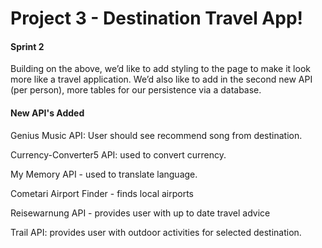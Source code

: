 <h1>Project 3 - Destination Travel App!</h1>
<h4>Sprint 2</h4>
<p>Building on the above, we’d like to add styling to the page to make it look more like a travel application. We’d also like to add in the second new API (per person), more tables for our persistence via a database.<br>
<h4>New API's Added</h4>
<p>Genius Music API: User should see recommend song from destination.<br>
<p>Currency-Converter5 API: used to convert currency. <br>
<p>My Memory API -  used to translate language.<br>
<p>Cometari Airport Finder - finds local airports<br>
<p>Reisewarnung API - provides user with up to date travel advice<br>
<p>Trail API: provides user with outdoor activities for selected destination.<br>